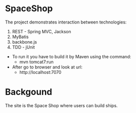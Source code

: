 SpaceShop
=========

The project demonstrates interaction between technologies:

1.  REST - Spring MVC, Jackson
2.  MyBatis
3.  backbone.js
4.  TDD - jUnit

* To run it you have to build it by Maven using the command:
    * mvn tomcat7:run
* After go to browser and look at url:
    * http://localhost:7070

Backgound
=========

The site is the Space Shop where users can build ships.
